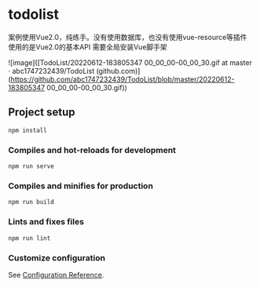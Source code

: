 # todolist

案例使用Vue2.0，纯练手。没有使用数据库，也没有使用vue-resource等插件
使用的是Vue2.0的基本API
需要全局安装Vue脚手架

![image]([TodoList/20220612-183805347 00_00_00-00_00_30.gif at master · abc1747232439/TodoList (github.com)](https://github.com/abc1747232439/TodoList/blob/master/20220612-183805347 00_00_00-00_00_30.gif))



## Project setup

```
npm install
```

### Compiles and hot-reloads for development

```
npm run serve
```

### Compiles and minifies for production

```
npm run build
```

### Lints and fixes files

```
npm run lint
```

### Customize configuration

See [Configuration Reference](https://cli.vuejs.org/config/).
